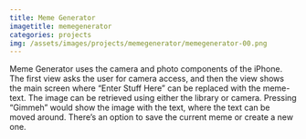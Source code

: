 ```yaml
---
title: Meme Generator
imagetitle: memegenerator
categories: projects
img: /assets/images/projects/memegenerator/memegenerator-00.png
---
```


Meme Generator uses the camera and photo components of the iPhone. 
The first view asks the user for camera access, and then the view shows the main 
screen where “Enter Stuff Here” can be replaced with the meme-text. The image 
can be retrieved using either the library or camera. Pressing “Gimmeh” would show 
the image with the text, where the text can be moved around. There’s an option 
to save the current meme or create a new one.

